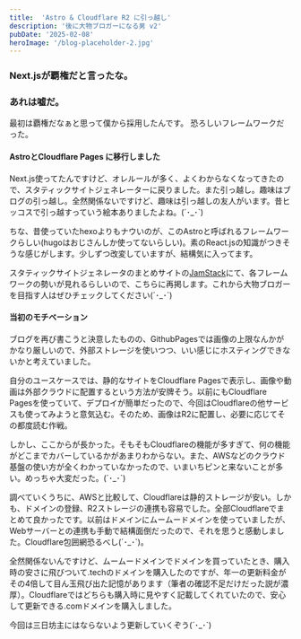 ```yaml
---
title:  'Astro & Cloudflare R2 に引っ越し'
description: '後に大物ブロガーになる男 v2'
pubDate: '2025-02-08'
heroImage: '/blog-placeholder-2.jpg'
---
```


### Next.jsが覇権だと言ったな。
### あれは嘘だ。

最初は覇権だなぁと思って僕から採用したんです。
恐ろしいフレームワークだった。

#### AstroとCloudflare Pages に移行しました

Next.js使ってたんですけど、オレルールが多く、よくわからなくなってきたので、スタティックサイトジェネレーターに戻りました。また引っ越し。趣味はブログの引っ越し。全然関係ないですけど、趣味は引っ越しの友人がいます。昔ヒッコスで引っ越すっていう絵本ありましたよね。(´･_･`)

ちな、昔使っていたhexoよりもナウいのが、このAstroと呼ばれるフレームワークらしい(hugoはおじさんしか使ってないらしい)。素のReact.jsの知識がつきそうな感じがします。少しずつ改変していますが、結構気に入ってます。

スタティックサイトジェネレータのまとめサイトの[JamStack](https://jamstack.org/generators/)にて、各フレームワークの勢いが見れるらしいので、こちらに再掲します。これから大物ブロガーを目指す人はぜひチェックしてください(´･_･`)

#### 当初のモチベーション

ブログを再び書こうと決意したものの、GithubPagesでは画像の上限なんかがかなり厳しいので、外部ストレージを使いつつ、いい感じにホスティングできないかと考えていました。

自分のユースケースでは、静的なサイトをCloudflare Pagesで表示し、画像や動画は外部クラウドに配置するという方法が安牌そう。以前にもCloudflare Pagesを使っていて、デプロイが簡単だったので、今回はCloudflareの他サービスも使ってみようと意気込む。そのため、画像はR2に配置し、必要に応じてその都度読む作戦。

しかし、ここからが長かった。そもそもCloudflareの機能が多すぎて、何の機能がどこまでカバーしているかがあまりわからない。また、AWSなどのクラウド基盤の使い方が全くわかっていなかったので、いまいちピンと来ないことが多い。めっちゃ大変だった。(´･_･`)

調べていくうちに、AWSと比較して、Cloudflareは静的ストレージが安い。しかも、ドメインの登録、R2ストレージの連携も容易でした。全部Cloudflareでまとめて良かったです。以前はドメインにムームードメインを使っていましたが、Webサーバーとの連携も手動で結構面倒だったので、それを思うと感動しました。Cloudflare包囲網恐るべし(´･_･`)。

全然関係ないんですけど、ムームードメインでドメインを買っていたとき、購入時の安さに飛びついて.techのドメインを購入したのですが、年一の更新料金がその4倍して目ん玉飛び出た記憶があります（筆者の確認不足だけだった説が濃厚）。Cloudflareではどちらも購入時に見やすく記載してくれていたので、安心して更新できる.comドメインを購入しました。

今回は三日坊主にはならないよう更新していくぞう(´･_･`)